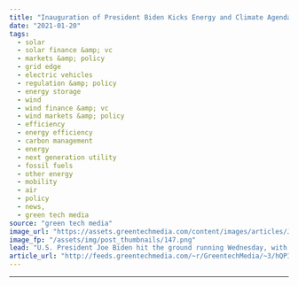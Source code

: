 ```yaml
---
title: "Inauguration of President Biden Kicks Energy and Climate Agenda Into Action"
date: "2021-01-20"
tags: 
  - solar
  - solar finance &amp; vc
  - markets &amp; policy
  - grid edge
  - electric vehicles
  - regulation &amp; policy
  - energy storage
  - wind
  - wind finance &amp; vc
  - wind markets &amp; policy
  - efficiency
  - energy efficiency
  - carbon management
  - energy
  - next generation utility
  - fossil fuels
  - other energy
  - mobility
  - air
  - policy
  - news,
  - green tech media
source: "green tech media"
image_url: "https://assets.greentechmedia.com/content/images/articles/Joe_Biden_Climate_Plan_Shutterstock_XL.jpg"
image_fp: "/assets/img/post_thumbnails/147.png"
lead: "U.S. President Joe Biden hit the ground running Wednesday, with plans to sign a raft of executive orders to start the process of reversing Trump administration environmental and energy regulations and set the groundwork of what will be the federal go ..."
article_url: "http://feeds.greentechmedia.com/~r/GreentechMedia/~3/hQPILyGp7oE/inauguration-of-president-biden-kicks-energy-and-climate-agenda-into-action"
---
```


---
